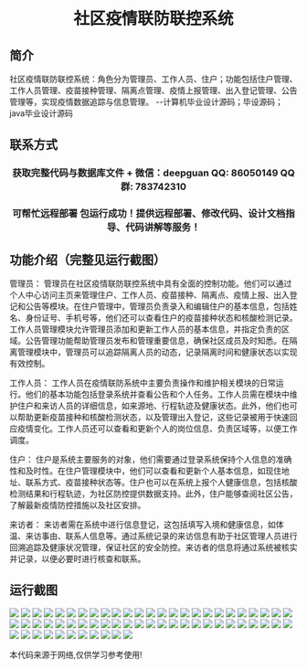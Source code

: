 <p><h1 align="center">社区疫情联防联控系统</h1></p>

## 简介
社区疫情联防联控系统：角色分为管理员、工作人员、住户；功能包括住户管理、工作人员管理、疫苗接种管理、隔离点管理、疫情上报管理、出入登记管理、公告管理等，实现疫情数据追踪与信息管理。    --计算机毕业设计源码；毕设源码；java毕业设计源码


## 联系方式
<p><h3 align="center">获取完整代码与数据库文件 + 微信：deepguan QQ: 86050149 QQ群: 783742310</h3></p>
<p><h3 align="center">可帮忙远程部署 包运行成功！提供远程部署、修改代码、设计文档指导、代码讲解等服务！</h3></p>

## 功能介绍（完整见运行截图）
管理员： 管理员在社区疫情联防联控系统中具有全面的控制功能。他们可以通过个人中心访问主页来管理住户、工作人员、疫苗接种、隔离点、疫情上报、出入登记和公告等模块。在住户管理中，管理员负责录入和编辑住户的基本信息，包括姓名、身份证号、手机号等，他们还可以查看住户的疫苗接种状态和核酸检测记录。工作人员管理模块允许管理员添加和更新工作人员的基本信息，并指定负责的区域。公告管理功能帮助管理员发布和管理重要信息，确保社区成员及时知悉。在隔离管理模块中，管理员可以追踪隔离人员的动态，记录隔离时间和健康状态以实现有效控制。

工作人员： 工作人员在疫情联防系统中主要负责操作和维护相关模块的日常运行。他们的基本功能包括登录系统并查看公告和个人任务。工作人员需在模块中维护住户和来访人员的详细信息，如来源地、行程轨迹及健康状态。此外，他们也可以帮助更新疫苗接种和核酸检测状态，以及管理出入登记，这些记录被用于快速回应疫情变化。工作人员还可以查看和更新个人的岗位信息、负责区域等，以便工作调度。

住户： 住户是系统主要服务的对象，他们需要通过登录系统保持个人信息的准确性和及时性。在住户管理模块中，他们可以查看和更新个人基本信息，如现住地址、联系方式、疫苗接种状态等。住户也可以在系统上报个人健康信息，包括核酸检测结果和行程轨迹，为社区防控提供数据支持。此外，住户能够查阅社区公告，了解最新疫情防控措施以及社区安排。

来访者： 来访者需在系统中进行信息登记，这包括填写入境和健康信息，如体温、来访事由、联系人信息等。通过系统记录的来访信息有助于社区管理人员进行回溯追踪及健康状况管理，保证社区的安全防控。来访者的信息将通过系统被核实并记录，以便必要时进行核查和联系。


## 运行截图
![](img/001.jpg)
![](img/002.jpg)
![](img/003.jpg)
![](img/004.jpg)
![](img/005.jpg)
![](img/006.jpg)
![](img/007.jpg)
![](img/008.jpg)
![](img/009.jpg)
![](img/010.jpg)
![](img/011.jpg)
![](img/012.jpg)
![](img/013.jpg)
![](img/014.jpg)
![](img/015.jpg)
![](img/016.jpg)
![](img/017.jpg)
![](img/018.jpg)
![](img/019.jpg)
![](img/020.jpg)
![](img/021.jpg)
![](img/022.jpg)
![](img/023.jpg)
![](img/024.jpg)
![](img/025.jpg)
![](img/026.jpg)
![](img/027.jpg)
![](img/028.jpg)
![](img/029.jpg)
![](img/030.jpg)
![](img/031.jpg)
![](img/032.jpg)
![](img/033.jpg)
![](img/034.jpg)
![](img/035.jpg)
![](img/036.jpg)
![](img/037.jpg)
![](img/038.jpg)
![](img/039.jpg)
![](img/040.jpg)
![](img/041.jpg)
![](img/042.jpg)
![](img/043.jpg)
![](img/044.jpg)
![](img/045.jpg)
![](img/046.jpg)
![](img/047.jpg)
![](img/048.jpg)
![](img/049.jpg)
![](img/050.jpg)
![](img/051.jpg)
![](img/052.jpg)
![](img/053.jpg)
![](img/054.jpg)
![](img/055.jpg)
![](img/056.jpg)
![](img/057.jpg)
![](img/058.jpg)
![](img/059.jpg)
![](img/060.jpg)
![](img/061.jpg)

<p>本代码来源于网络,仅供学习参考使用!</p>
